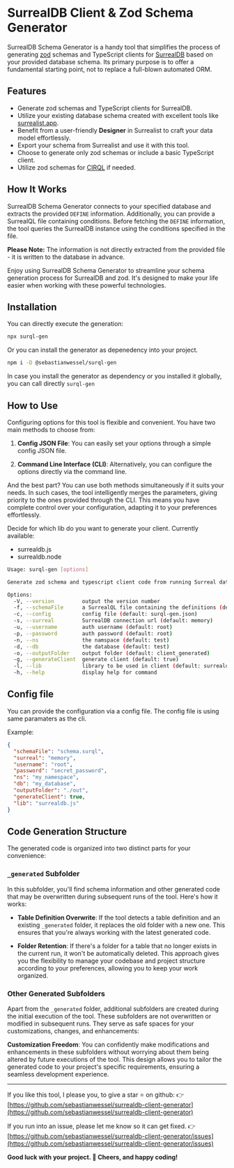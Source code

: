  # SurrealDB Client & Zod Schema Generator

 SurrealDB Schema Generator is a handy tool that simplifies the process of generating [zod](http://zod.dev) schemas and TypeScript clients for [SurrealDB](http://surrealdb.com) based on your provided database schema.
 Its primary purpose is to offer a fundamental starting point, not to replace a full-blown automated ORM.

 ## Features

 - Generate zod schemas and TypeScript clients for SurrealDB.
 - Utilize your existing database schema created with excellent tools like [surrealist.app](https://surrealist.app/).
 - Benefit from a user-friendly **Designer** in Surrealist to craft your data model effortlessly.
 - Export your schema from Surrealist and use it with this tool.
 - Choose to generate only zod schemas or include a basic TypeScript client.
 - Utilize zod schemas for [CIRQL](https://cirql.starlane.studio/) if needed.

 ## How It Works

 SurrealDB Schema Generator connects to your specified database and extracts the provided `DEFINE` information.
 Additionally, you can provide a SurrealQL file containing conditions.
 Before fetching the `DEFINE` information, the tool queries the SurrealDB instance using the conditions specified in the file.

 **Please Note:**
 The information is not directly extracted from the provided file - it is written to the database in advance.

 Enjoy using SurrealDB Schema Generator to streamline your schema generation process for SurrealDB and zod.
 It's designed to make your life easier when working with these powerful technologies.

## Installation

You can directly execute the generation:

```bash
npx surql-gen
```

Or you can install the generator as depenedency into your project.

```bash
npm i -D @sebastianwessel/surql-gen
```
In case you install the generator as dependency or you installed it globally, you can call directly `surql-gen`


## How to Use

Configuring options for this tool is flexible and convenient. You have two main methods to choose from:

1. **Config JSON File**: You can easily set your options through a simple config JSON file.

2. **Command Line Interface (CLI)**: Alternatively, you can configure the options directly via the command line.

And the best part? You can use both methods simultaneously if it suits your needs. In such cases, the tool intelligently merges the parameters, giving priority to the ones provided through the CLI.
This means you have complete control over your configuration, adapting it to your preferences effortlessly.

Decide for which lib do you want to generate your client.
Currently available:

- surrealdb.js
- surrealdb.node

```bash
Usage: surql-gen [options]

Generate zod schema and typescript client code from running Surreal database

Options:
  -V, --version         output the version number
  -f, --schemaFile      a SurrealQL file containing the definitions (default: myschema.surql)
  -c, --config          config file (default: surql-gen.json)
  -s, --surreal         SurrealDB connection url (default: memory)
  -u, --username        auth username (default: root)
  -p, --password        auth password (default: root)
  -n, --ns              the namspace (default: test)
  -d, --db              the database (default: test)
  -o, --outputFolder    output folder (default: client_generated)
  -g, --generateClient  generate client (default: true)
  -l, --lib             library to be used in client (default: surrealdb.js)
  -h, --help            display help for command
```

## Config file

You can provide the configuration via a config file.
The config file is using same paramaters as the cli.

Example:

```json
{
  "schemaFile": "schema.surql",
  "surreal": "memory",
  "username": "root",
  "password": "secret_password",
  "ns": "my_namespace",
  "db": "my_database",
  "outputFolder": "./out",
  "generateClient": true,
  "lib": "surrealdb.js"
}
```

## Code Generation Structure

The generated code is organized into two distinct parts for your convenience:

### `_generated` Subfolder

In this subfolder, you'll find schema information and other generated code that may be overwritten during subsequent runs of the tool. Here's how it works:

- **Table Definition Overwrite**: If the tool detects a table definition and an existing `_generated` folder, it replaces the old folder with a new one. This ensures that you're always working with the latest generated code.

- **Folder Retention**: If there's a folder for a table that no longer exists in the current run, it won't be automatically deleted. This approach gives you the flexibility to manage your codebase and project structure according to your preferences, allowing you to keep your work organized.

### Other Generated Subfolders

Apart from the `_generated` folder, additional subfolders are created during the initial execution of the tool.
These subfolders are not overwritten or modified in subsequent runs.
They serve as safe spaces for your customizations, changes, and enhancements:

**Customization Freedom**: You can confidently make modifications and enhancements in these subfolders without worrying about them being altered by future executions of the tool.
This design allows you to tailor the generated code to your project's specific requirements, ensuring a seamless development experience.


---

If you like this tool, I please you, to give a star ⭐️ on github:
👉  [https://github.com/sebastianwessel/surrealdb-client-generator](https://github.com/sebastianwessel/surrealdb-client-generator)

If you run into an issue, please let me know so it can get fixed.
👉  [https://github.com/sebastianwessel/surrealdb-client-generator/issues](https://github.com/sebastianwessel/surrealdb-client-generator/issues)

**Good luck with your project. 👋 Cheers, and happy coding!**
